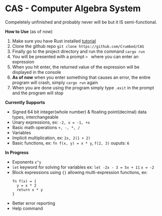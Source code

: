 # CAS - Computer Algebra System
Compeletely unfinished and probably never will be but it IS semi-functional.

**How to Use** (as of now)
1. Make sure you have Rust installed [tutorial](https://www.rust-lang.org/learn/get-started)
2. Clone the github repo `git clone https://github.com/Crumbed/CAS`
3. Finally go to the project directory and run the command `cargo run`
4. You will be presented with a prompt `> ` where you can enter an expression
5. When you hit enter, the returned value of the expression will be displayed in the console
6. **As of now** when you enter something that causes an error, the entire program will crash, simply `cargo run` again
7. When you are done using the program simply type `.exit` in the prompt and the program will stop

**Currently Supports**
- Signed 64 bit integer(whole number) & floating point(decimal) data types, interchangeable
- Unary expressions, ex: `-2, x = -1, +x`
- Basic math operations `+, -, *, /`
- Variables
- Implicit multiplication, ex: `2x, 2(1 + 2)`
- Basic functions, ex: `fn f(x, y) = x * y`, `f(2, 3)` ouputs: `6`

**In Progress**
- Exponents `x^y`
- `let` keyword for solving for variables ex: `let -2x - 3 = 5x + 11` `x = -2`
- Block expressions using `{}` allowing multi-expression functions, ex:
  ```
  fn f(x) = {
    y = x * 2
    return x * y
  }
  ```
- Better error reporting
- Help command
